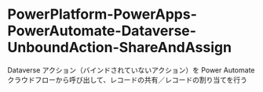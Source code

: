 # PowerPlatform-PowerApps-PowerAutomate-Dataverse-UnboundAction-ShareAndAssign
 Dataverse アクション（バインドされていないアクション）を Power Automate クラウドフローから呼び出して、レコードの共有／レコードの割り当てを行う
